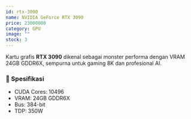 ```yaml
---
id: rtx-3090
name: NVIDIA GeForce RTX 3090
price: 23000000
category: GPU
image: ""
stock: 3
---
```


Kartu grafis **RTX 3090** dikenal sebagai monster performa dengan VRAM 24GB GDDR6X, sempurna untuk gaming 8K dan profesional AI.

### 🔧 Spesifikasi

- CUDA Cores: 10496
- VRAM: 24GB GDDR6X
- Bus: 384-bit
- TDP: 350W
